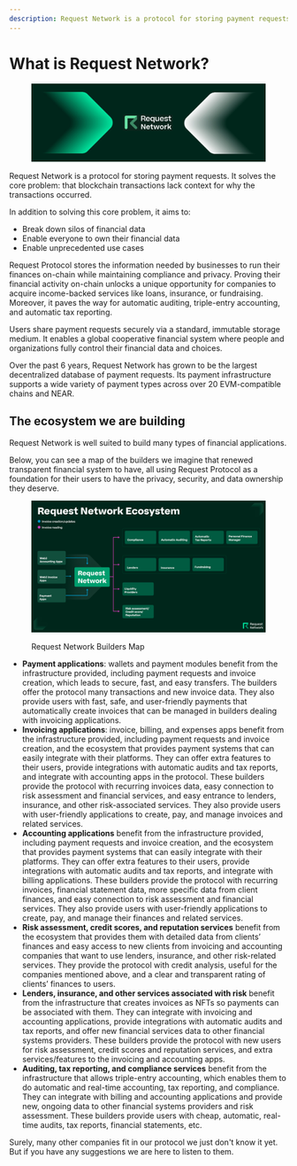 ```yaml
---
description: Request Network is a protocol for storing payment requests.
---
```


# What is Request Network?

<div align="center" data-full-width="true">

<figure><img src=".gitbook/assets/LinkedIn, Cover image.png" alt=""><figcaption></figcaption></figure>

</div>

Request Network is a protocol for storing payment requests. It solves the core problem: that blockchain transactions lack context for why the transactions occurred.&#x20;

In addition to solving this core problem, it aims to:

* Break down silos of financial data
* Enable everyone to own their financial data
* Enable unprecedented use cases

Request Protocol stores the information needed by businesses to run their finances on-chain while maintaining compliance and privacy. Proving their financial activity on-chain unlocks a unique opportunity for companies to acquire income-backed services like loans, insurance, or fundraising. Moreover, it paves the way for automatic auditing, triple-entry accounting, and automatic tax reporting.

Users share payment requests securely via a standard, immutable storage medium. It enables a global cooperative financial system where people and organizations fully control their financial data and choices.

Over the past 6 years, Request Network has grown to be the largest decentralized database of payment requests. Its payment infrastructure supports a wide variety of payment types across over 20 EVM-compatible chains and NEAR.

## The ecosystem we are building

Request Network is well suited to build many types of financial applications.

Below, you can see a map of the builders we imagine that renewed transparent financial system to have, all using Request Protocol as a foundation for their users to have the privacy, security, and data ownership they deserve.&#x20;

<div data-full-width="true">

<figure><img src=".gitbook/assets/Request Network Ecosystem.jpg" alt=""><figcaption><p>Request Network Builders Map</p></figcaption></figure>

</div>

* **Payment applications**: wallets and payment modules benefit from the infrastructure provided, including payment requests and invoice creation, which leads to secure, fast, and easy transfers. The builders offer the protocol many transactions and new invoice data. They also provide users with fast, safe, and user-friendly payments that automatically create invoices that can be managed in builders dealing with invoicing applications.
* **Invoicing applications**: invoice, billing, and expenses apps benefit from the infrastructure provided, including payment requests and invoice creation, and the ecosystem that provides payment systems that can easily integrate with their platforms. They can offer extra features to their users, provide integrations with automatic audits and tax reports, and integrate with accounting apps in the protocol. These builders provide the protocol with recurring invoices data, easy connection to risk assessment and financial services, and easy entrance to lenders, insurance, and other risk-associated services. They also provide users with user-friendly applications to create, pay, and manage invoices and related services.
* **Accounting applications** benefit from the infrastructure provided, including payment requests and invoice creation, and the ecosystem that provides payment systems that can easily integrate with their platforms. They can offer extra features to their users, provide integrations with automatic audits and tax reports, and integrate with billing applications. These builders provide the protocol with recurring invoices, financial statement data, more specific data from client finances, and easy connection to risk assessment and financial services. They also provide users with user-friendly applications to create, pay, and manage their finances and related services.
* **Risk assessment, credit scores, and reputation services** benefit from the ecosystem that provides them with detailed data from clients’ finances and easy access to new clients from invoicing and accounting companies that want to use lenders, insurance, and other risk-related services. They provide the protocol with credit analysis, useful for the companies mentioned above, and a clear and transparent rating of clients’ finances to users.
* **Lenders, insurance, and other services associated with risk** benefit from the infrastructure that creates invoices as NFTs so payments can be associated with them. They can integrate with invoicing and accounting applications, provide integrations with automatic audits and tax reports, and offer new financial services data to other financial systems providers. These builders provide the protocol with new users for risk assessment, credit scores and reputation services, and extra services/features to the invoicing and accounting apps.
* **Auditing, tax reporting, and compliance services** benefit from the infrastructure that allows triple-entry accounting, which enables them to do automatic and real-time accounting, tax reporting, and compliance. They can integrate with billing and accounting applications and provide new, ongoing data to other financial systems providers and risk assessment. These builders provide users with cheap, automatic, real-time audits, tax reports, financial statements, etc.

Surely, many other companies fit in our protocol we just don't know it yet. But if you have any suggestions we are here to listen to them.
